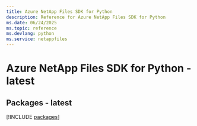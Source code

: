 ```yaml
---
title: Azure NetApp Files SDK for Python
description: Reference for Azure NetApp Files SDK for Python
ms.date: 06/24/2025
ms.topic: reference
ms.devlang: python
ms.service: netappfiles
---
```

# Azure NetApp Files SDK for Python - latest
## Packages - latest
[!INCLUDE [packages](netapp-files-index.md)]